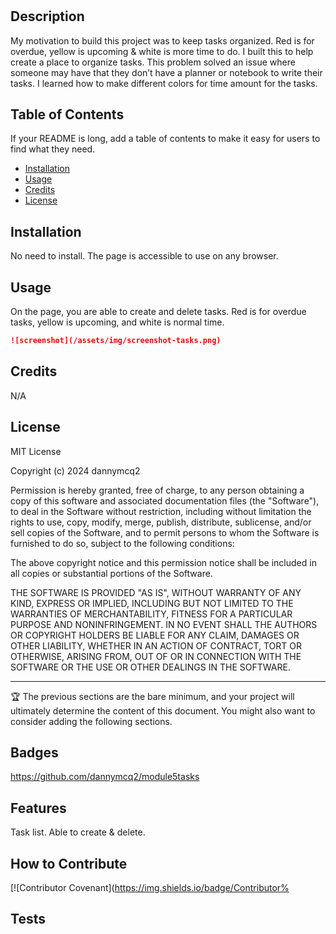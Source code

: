 # <My-Tasks>

## Description

My motivation to build this project was to keep tasks organized. Red is for overdue, yellow is upcoming & white is more time to do.
I built this to help create a place to organize tasks.
This problem solved an issue where someone may have that they don’t have a planner or notebook to write their tasks.
I learned how to make different colors for time amount for the tasks.

## Table of Contents 

If your README is long, add a table of contents to make it easy for users to find what they need.

- [Installation](#installation)
- [Usage](#usage)
- [Credits](#credits)
- [License](#license)

## Installation

No need to install. The page is accessible to use on any browser.

## Usage

On the page, you are able to create and delete tasks. Red is for overdue tasks, yellow is upcoming, and white is normal time.
   ```md
![screenshot](/assets/img/screenshot-tasks.png)
  ```

   




## Credits

N/A

## License

MIT License

Copyright (c) 2024 dannymcq2

Permission is hereby granted, free of charge, to any person obtaining a copy
of this software and associated documentation files (the "Software"), to deal
in the Software without restriction, including without limitation the rights
to use, copy, modify, merge, publish, distribute, sublicense, and/or sell
copies of the Software, and to permit persons to whom the Software is
furnished to do so, subject to the following conditions:

The above copyright notice and this permission notice shall be included in all
copies or substantial portions of the Software.

THE SOFTWARE IS PROVIDED "AS IS", WITHOUT WARRANTY OF ANY KIND, EXPRESS OR
IMPLIED, INCLUDING BUT NOT LIMITED TO THE WARRANTIES OF MERCHANTABILITY,
FITNESS FOR A PARTICULAR PURPOSE AND NONINFRINGEMENT. IN NO EVENT SHALL THE
AUTHORS OR COPYRIGHT HOLDERS BE LIABLE FOR ANY CLAIM, DAMAGES OR OTHER
LIABILITY, WHETHER IN AN ACTION OF CONTRACT, TORT OR OTHERWISE, ARISING FROM,
OUT OF OR IN CONNECTION WITH THE SOFTWARE OR THE USE OR OTHER DEALINGS IN THE
SOFTWARE.

---

🏆 The previous sections are the bare minimum, and your project will ultimately determine the content of this document. You might also want to consider adding the following sections.

## Badges

https://github.com/dannymcq2/module5tasks

## Features

Task list. Able to create & delete.

## How to Contribute

[![Contributor Covenant](https://img.shields.io/badge/Contributor%
## Tests


